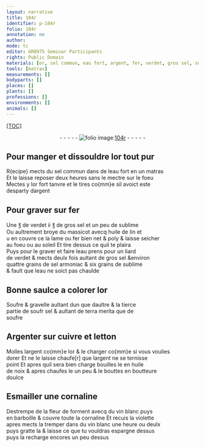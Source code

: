 ```yaml
---
layout: narrative
title: 104r
identifier: p-104r
folio: 104r
annotation: no
author:
mode: tc
editor: GR8975 Seminar Participants
rights: Public Domain
materials: [or, sel commun, eau fort, argent, fer, verdet, gros sel, sublime, massicot, huile de lin, sel armoniac, eau, Soufre, gravelle, sel, terra merita, soufre, Argenter, cuivre, letton, huile de noix, boutteure, Esmailler, cornaline, fleur de forment, vin blanc, violette]
tools: [matras]
measurements: []
bodyparts: []
places: []
plants: []
professions: []
environments: []
animals: []
---
```


<p><a href="{{ site.baseurl }}/diplomatic/">[TOC]</a></p><div class="folio" align="center">- - - - - <a href="http://gallica.bnf.fr/ark:/12148/btv1b10500001g/f213.image" target="_blank"><img src="https://cu-mkp.github.io/2017-workshop-edition/assets/photo-icon.png" alt="folio image: " style="display:inline-block; margin-bottom:-3px;"/>104r</a> - - - - - </div>  
  

## Pour manger et dissouldre l<span class="m">or</span> tout pur

 
R{ecipe} mects du <span class="m">sel commun</span> dans de l<span class="m">eau fort</span> en un <span class="tl">matras</span><br/> Et le laisse reposer deux heures sans le mectre sur le foeu<br/> Mectes y l<span class="m">or</span> fort tanvre et le tires co{mm}e sil avoict este<br/> desparty d<span class="m">argent</span>
 
 
  

## Pour graver sur <span class="m">fer</span>

 
Une ℥ de <span class="m">verdet</span> ii ℥ de <span class="m">gros sel</span> et un peu de <span class="m">sublime</span><br/> Ou aultrement broye du <span class="m">massicot</span> avecq <span class="m">huile de lin</span> et<br/> <span class="del">u</span> en couvre <span class="del">ce</span> la lame ou <span class="m">fer</span> bien net & poly & laisse seicher<br/> au foeu ou au soleil Et tire dessus ce quil te plaira<br/> Puys pour le graver et faire leau prens pour un liard<br/> de <span class="m">verdet</span> & mects deulx fois aultant de <span class="m">gros sel</span> &environ<br/> quattre grains de <span class="m">sel armoniac</span> & six grains de <span class="m">sublime</span><br/> & fault que l<span class="m">eau</span> ne soict pas chaulde
 
 
  

## Bonne saulce a colorer l<span class="m">or</span>

 
<span class="m">Soufre</span> & <span class="m">gravelle</span> aultant dun que daultre & la tierce<br/> partie de <span class="del">soufr</span> <span class="m">sel</span> & aultant de <span class="m">terra merita</span> que de <br/> <span class="m">soufre</span>
 
 
  

## <span class="m">Argenter</span> sur <span class="m">cuivre</span> et <span class="m">letton</span>

 
Molles l<span class="m">argent</span> co{mm}e l<span class="m">or</span> & le charger co{mm}e si vous voulies<br/> dorer Et ne le laisse chaufe[r] que l<span class="m">argent</span> ne se ternisse<br/> point Et apres quil sera bien charge bouilles le en <span class="m">huile<br/> de noix</span> & apres chaufes le un peu & le bouttes en <span class="m">boutteure</span><br/> doulce
 
 
  

## <span class="m">Esmailler</span> une <span class="m">cornaline</span>

 
Destrempe de la <span class="m">fleur de forment</span> avecq du <span class="m">vin blanc</span> puys<br/> en barboille & couvre toute la <span class="m">cornaline</span> Et recuis la <span class="m">violette</span><br/> apres mects la tremper dans du <span class="m">vin blanc</span> une heure ou deulx<br/> puys gratte la & laisse ce que tu vouldras espargne dessus<br/> puys la recharge encores un peu dessus
 
